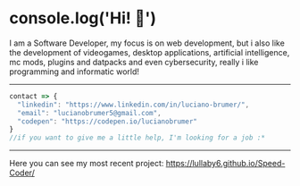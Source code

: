 # console.log('Hi! :wave:')

I am a Software Developer, my focus is on web development, but i also like the development of videogames, desktop applications, artificial intelligence, mc mods, plugins and datpacks and even cybersecurity, really i like programming and informatic world!

---
```js
contact => {
  "linkedin": "https://www.linkedin.com/in/luciano-brumer/",
  "email": "lucianobrumer5@gmail.com",
  "codepen": "https://codepen.io/lucianobrumer"
} 
//if you want to give me a little help, I'm looking for a job :*
```
---
Here you can see my most recent project: https://lullaby6.github.io/Speed-Coder/
